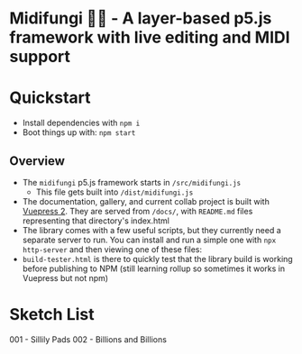 # Midifungi 🎹🍄 - A layer-based p5.js framework with live editing and MIDI support

# Quickstart

- Install dependencies with `npm i`
- Boot things up with: `npm start`

## Overview

- The `midifungi` p5.js framework starts in `/src/midifungi.js`
  - This file gets built into `/dist/midifungi.js`
- The documentation, gallery, and current collab project is built with [Vuepress 2](https://v2.vuepress.vuejs.org/). They are served from `/docs/`, with `README.md` files representing that directory's index.html
- The library comes with a few useful scripts, but they currently need a separate server to run. You can install and run a simple one with `npx http-server` and then viewing one of these files:
- `build-tester.html` is there to quickly test that the library build is working before publishing to NPM (still learning rollup so sometimes it works in Vuepress but not npm)

# Sketch List
001 - Sillily Pads
002 - Billions and Billions